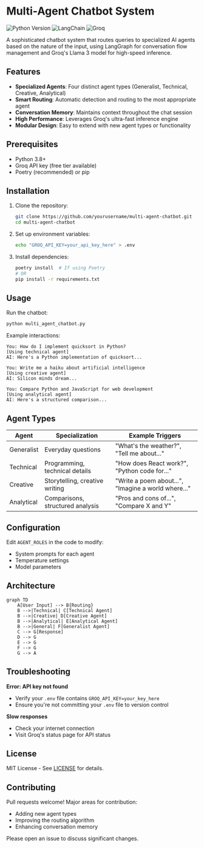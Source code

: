 # Multi-Agent Chatbot System

![Python Version](https://img.shields.io/badge/python-3.8%2B-blue)
![LangChain](https://img.shields.io/badge/LangChain-Compatible-green)
![Groq](https://img.shields.io/badge/Groq-API-yellow)

A sophisticated chatbot system that routes queries to specialized AI agents based on the nature of the input, using LangGraph for conversation flow management and Groq's Llama 3 model for high-speed inference.

## Features

- **Specialized Agents**: Four distinct agent types (Generalist, Technical, Creative, Analytical)
- **Smart Routing**: Automatic detection and routing to the most appropriate agent
- **Conversation Memory**: Maintains context throughout the chat session
- **High Performance**: Leverages Groq's ultra-fast inference engine
- **Modular Design**: Easy to extend with new agent types or functionality

## Prerequisites

- Python 3.8+
- Groq API key (free tier available)
- Poetry (recommended) or pip

## Installation

1. Clone the repository:
   ```bash
   git clone https://github.com/yourusername/multi-agent-chatbot.git
   cd multi-agent-chatbot
   ```

2. Set up environment variables:
   ```bash
   echo "GROQ_API_KEY=your_api_key_here" > .env
   ```

3. Install dependencies:
   ```bash
   poetry install  # If using Poetry
   # OR
   pip install -r requirements.txt
   ```

## Usage

Run the chatbot:
```bash
python multi_agent_chatbot.py
```

Example interactions:
```
You: How do I implement quicksort in Python?
[Using technical agent]
AI: Here's a Python implementation of quicksort...

You: Write me a haiku about artificial intelligence
[Using creative agent]
AI: Silicon minds dream...

You: Compare Python and JavaScript for web development
[Using analytical agent]
AI: Here's a structured comparison...
```

## Agent Types

| Agent | Specialization | Example Triggers |
|-------|---------------|------------------|
| Generalist | Everyday questions | "What's the weather?", "Tell me about..." |
| Technical | Programming, technical details | "How does React work?", "Python code for..." |
| Creative | Storytelling, creative writing | "Write a poem about...", "Imagine a world where..." |
| Analytical | Comparisons, structured analysis | "Pros and cons of...", "Compare X and Y" |

## Configuration

Edit `AGENT_ROLES` in the code to modify:
- System prompts for each agent
- Temperature settings
- Model parameters

## Architecture

```mermaid
graph TD
    A[User Input] --> B{Routing}
    B -->|Technical| C[Technical Agent]
    B -->|Creative| D[Creative Agent]
    B -->|Analytical| E[Analytical Agent]
    B -->|General| F[Generalist Agent]
    C --> G[Response]
    D --> G
    E --> G
    F --> G
    G --> A
```

## Troubleshooting

**Error: API key not found**
- Verify your `.env` file contains `GROQ_API_KEY=your_key_here`
- Ensure you're not committing your `.env` file to version control

**Slow responses**
- Check your internet connection
- Visit Groq's status page for API status

## License

MIT License - See [LICENSE](LICENSE) for details.

## Contributing

Pull requests welcome! Major areas for contribution:
- Adding new agent types
- Improving the routing algorithm
- Enhancing conversation memory

Please open an issue to discuss significant changes.
```

